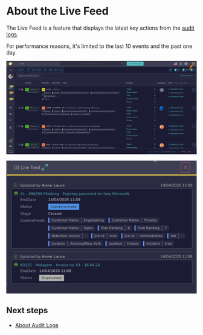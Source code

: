 # About the Live Feed

The Live Feed is a feature that displays the latest key actions from the [audit logs](../organization/about-audit-logs.md).

For performance reasons, it's limited to the last 10 events and the past one day.

![Live Feed button](../../images/user-guides/analyst-corner/live-feed-button.png)

![Live Feed drawer](../../images/user-guides/analyst-corner/live-feed-drawer.png)

<h2>Next steps</h2>

* [About Audit Logs](../organization/about-audit-logs.md)